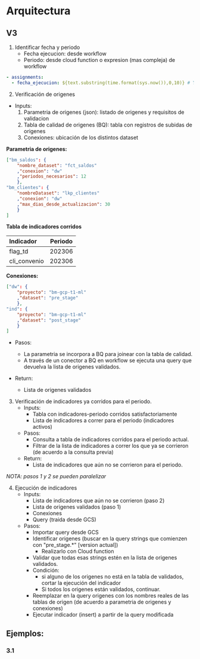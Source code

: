 # Arquitectura

## V3

1. Identificar fecha y periodo
	- Fecha ejecucion: desde workflow
	- Periodo: desde cloud function o expresion (mas compleja) de workflow	

``` yaml
- assignments:
  - fecha_ejecucion: ${text.substring(time.format(sys.now()),0,10)} # YYYY-MM-DD
```

2. Verificación de origenes

- Inputs:
	1. Parametria de origenes (json): listado de origenes y requisitos de validacion
	2. Tabla de calidad de origenes (BQ): tabla con registros de subidas de origenes
	3. Conexiones: ubicación de los distintos dataset

**Parametria de origenes:**

``` json
["bm_saldos": {
	"nombre_dataset": "fct_saldos"
	,"conexion": "dw"
	,"periodos_necesarios": 12
	},
"bm_clientes": { 
	"nombreDataset": "lkp_clientes"
	,"conexion": "dw"
	,"max_dias_desde_actualizacion": 30
	}
]
```

**Tabla de indicadores corridos**

| Indicador | Periodo |
| :-  | :-: |
| flag_td | 202306 |
| cli_convenio | 202306 |

**Conexiones:**

``` json
["dw": {
	"proyecto": "bm-gcp-t1-ml"
	,"dataset": "pre_stage"
	},
"ind": {
	"proyecto": "bm-gcp-t1-ml"
	,"dataset": "post_stage"
	}
]
```

- Pasos:
	- La parametria se incorpora a BQ para joinear con la tabla de calidad.
	- A través de un conector a BQ en workflow se ejecuta una query que devuelva la lista de origenes validados.

- Return:
	- Lista de origenes validados

3. Verificación de indicadores ya corridos para el periodo.
	- Inputs:
		- Tabla con indicadores-periodo corridos satisfactoriamente
		- Lista de indicadores a correr para el periodo (indicadores activos)
	- Pasos:
		- Consulta a tabla de indicadores corridos para el periodo actual.
		- Filtrar de la lista de indicadores a correr los que ya se corrieron (de acuerdo a la consulta previa)
	- Return:
		- Lista de indicadores que aún no se corrieron para el periodo.

*NOTA: pasos 1 y 2 se pueden paralelizar*

4. Ejecución de indicadores
	- Inputs:
		- Lista de indicadores que aún no se corrieron (paso 2)
		- Lista de origenes validados (paso 1)
		- Conexiones
		- Query (traida desde GCS)
	- Pasos:
		- Importar query desde GCS
		- Identificar origenes (buscar en la query strings que comienzen con "pre_stage.*" [version actual])
			- Realizarlo con Cloud function
		- Validar que todas esas strings estén en la lista de origenes validados.
		- Condición: 
			- si alguno de los origenes no está en la tabla de validados, cortar la ejecución del indicador
			- Si todos los origenes están validados, continuar.
		- Reemplazar en la query origenes con los nombres reales de las tablas de origen 
		(de acuerdo a parametria de origenes y conexiones)
 		- Ejecutar indicador (insert) a partir de la query modificada


## Ejemplos:

### 3.1


